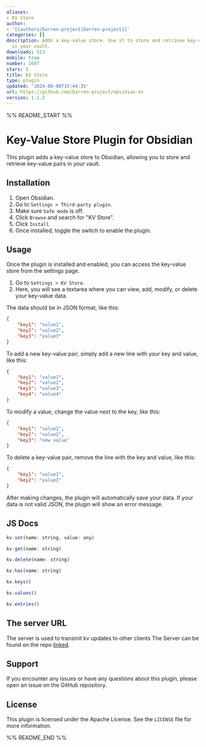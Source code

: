 ```yaml
---
aliases:
- KV Store
author:
- '[[authors/Darren-project|Darren-project]]'
categories: []
description: Adds a key-value store. Use it to store and retrieve key-value pairs
  in your vault.
downloads: 513
mobile: true
number: 1607
stars: 5
title: KV Store
type: plugin
updated: '2024-08-08T15:44:35'
url: https://github.com/Darren-project/obsidian-kv
version: 1.1.2
---
```


%% README_START %%

# Key-Value Store Plugin for Obsidian

This plugin adds a key-value store to Obsidian, allowing you to store and retrieve key-value pairs in your vault.

## Installation

1. Open Obsidian.
2. Go to `Settings > Third-party plugin`.
3. Make sure `Safe mode` is off.
4. Click `Browse` and search for "KV Store".
5. Click `Install`.
6. Once installed, toggle the switch to enable the plugin.

## Usage

Once the plugin is installed and enabled, you can access the key-value store from the settings page.

1. Go to `Settings > KV Store`.
2. Here, you will see a textarea where you can view, add, modify, or delete your key-value data.

The data should be in JSON format, like this:

```json
{
    "key1": "value1",
    "key2": "value2",
    "key3": "value3"
}
```

To add a new key-value pair, simply add a new line with your key and value, like this:

```json
{
    "key1": "value1",
    "key2": "value2",
    "key3": "value3",
    "key4": "value4"
}
```

To modify a value, change the value next to the key, like this:

```json
{
    "key1": "value1",
    "key2": "value2",
    "key3": "new value"
}
```

To delete a key-value pair, remove the line with the key and value, like this:

```json
{
    "key1": "value1",
    "key2": "value2"
}
```

After making changes, the plugin will automatically save your data. If your data is not valid JSON, the plugin will show an error message.

## JS Docs
```js
kv.set(name: string, value: any)

kv.get(name: string)

kv.delete(name: string)

kv.has(name: string)

kv.keys()

kv.values()

kv.entries()
```

## The server URL
The server is used to transmit kv updates to other clients
The Server can be found on the repo [linked](https://github.com/Darren-project/obsidian-kv-wss.git).

## Support

If you encounter any issues or have any questions about this plugin, please open an issue on the GitHub repository.

## License

This plugin is licensed under the Apache License. See the `LICENSE` file for more information.


%% README_END %%